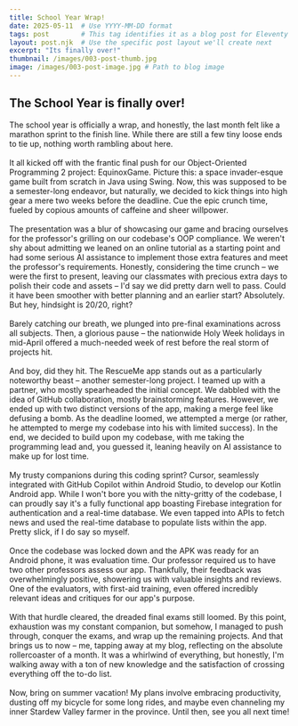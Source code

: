 ```yaml
---
title: School Year Wrap!
date: 2025-05-11  # Use YYYY-MM-DD format
tags: post        # This tag identifies it as a blog post for Eleventy
layout: post.njk  # Use the specific post layout we'll create next
excerpt: "Its finally over!"
thumbnail: /images/003-post-thumb.jpg
image: /images/003-post-image.jpg # Path to blog image
---
```


## The School Year is finally over!
The school year is officially a wrap, and honestly, the last month felt like a marathon sprint to the finish line. While there are still a few tiny loose ends to tie up, nothing worth rambling about here.
<br>
<br>
It all kicked off with the frantic final push for our Object-Oriented Programming 2 project: EquinoxGame. Picture this: a space invader-esque game built from scratch in Java using Swing. Now, this was supposed to be a semester-long endeavor, but naturally, we decided to kick things into high gear a mere two weeks before the deadline. Cue the epic crunch time, fueled by copious amounts of caffeine and sheer willpower.
<br>
<br>
The presentation was a blur of showcasing our game and bracing ourselves for the professor's grilling on our codebase's OOP compliance. We weren't shy about admitting we leaned on an online tutorial as a starting point and had some serious AI assistance to implement those extra features and meet the professor's requirements. Honestly, considering the time crunch – we were the first to present, leaving our classmates with precious extra days to polish their code and assets – I'd say we did pretty darn well to pass. Could it have been smoother with better planning and an earlier start? Absolutely. But hey, hindsight is 20/20, right?
<br>
<br>
Barely catching our breath, we plunged into pre-final examinations across all subjects. Then, a glorious pause – the nationwide Holy Week holidays in mid-April offered a much-needed week of rest before the real storm of projects hit.
<br>
<br>
And boy, did they hit. The RescueMe app stands out as a particularly noteworthy beast – another semester-long project. I teamed up with a partner, who mostly spearheaded the initial concept. We dabbled with the idea of GitHub collaboration, mostly brainstorming features. However, we ended up with two distinct versions of the app, making a merge feel like defusing a bomb. As the deadline loomed, we attempted a merge (or rather, he attempted to merge my codebase into his with limited success). In the end, we decided to build upon my codebase, with me taking the programming lead and, you guessed it, leaning heavily on AI assistance to make up for lost time.
<br>
<br>
My trusty companions during this coding sprint? Cursor, seamlessly integrated with GitHub Copilot within Android Studio, to develop our Kotlin Android app. While I won't bore you with the nitty-gritty of the codebase, I can proudly say it's a fully functional app boasting Firebase integration for authentication and a real-time database. We even tapped into APIs to fetch news and used the real-time database to populate lists within the app. Pretty slick, if I do say so myself.
<br>
<br>
Once the codebase was locked down and the APK was ready for an Android phone, it was evaluation time. Our professor required us to have two other professors assess our app. Thankfully, their feedback was overwhelmingly positive, showering us with valuable insights and reviews. One of the evaluators, with first-aid training, even offered incredibly relevant ideas and critiques for our app's purpose.
<br>
<br>
With that hurdle cleared, the dreaded final exams still loomed. By this point, exhaustion was my constant companion, but somehow, I managed to push through, conquer the exams, and wrap up the remaining projects. And that brings us to now – me, tapping away at my blog, reflecting on the absolute rollercoaster of a month. It was a whirlwind of everything, but honestly, I'm walking away with a ton of new knowledge and the satisfaction of crossing everything off the to-do list.
<br>
<br>
Now, bring on summer vacation! My plans involve embracing productivity, dusting off my bicycle for some long rides, and maybe even channeling my inner Stardew Valley farmer in the province. Until then, see you all next time!


